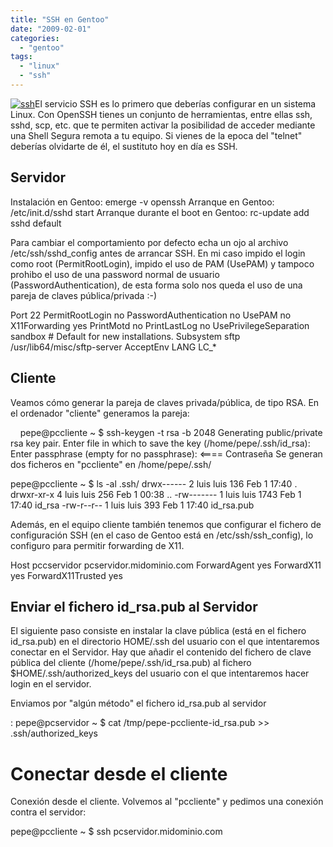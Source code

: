 ```yaml
---
title: "SSH en Gentoo"
date: "2009-02-01"
categories: 
  - "gentoo"
tags: 
  - "linux"
  - "ssh"
---
```


[![ssh](https://www.luispa.com/wp-content/uploads/2014/12/ssh.jpg)](https://www.luispa.com/wp-content/uploads/2014/12/ssh.jpg)El servicio SSH es lo primero que deberías configurar en un sistema Linux. Con OpenSSH tienes un conjunto de herramientas, entre ellas ssh, sshd, scp, etc. que te permiten activar la posibilidad de acceder mediante una Shell Segura remota a tu equipo. Si vienes de la epoca del "telnet" deberías olvidarte de él, el sustituto hoy en día es SSH.

## Servidor

Instalación en Gentoo: emerge -v openssh Arranque en Gentoo: /etc/init.d/sshd start Arranque durante el boot en Gentoo: rc-update add sshd default

Para cambiar el comportamiento por defecto echa un ojo al archivo /etc/ssh/sshd\_config antes de arrancar SSH. En mi caso impido el login como root (PermitRootLogin), impido el uso de PAM (UsePAM) y tampoco prohibo el uso de una password normal de usuario (PasswordAuthentication), de esta forma solo nos queda el uso de una pareja de claves pública/privada :-)

Port 22
PermitRootLogin no
PasswordAuthentication no
UsePAM no
X11Forwarding yes
PrintMotd no
PrintLastLog no
UsePrivilegeSeparation sandbox # Default for new installations.
Subsystem sftp /usr/lib64/misc/sftp-server
AcceptEnv LANG LC\_\*

## Cliente

Veamos cómo generar la pareja de claves privada/pública, de tipo RSA. En el ordenador "cliente" generamos la pareja:

 
 
pepe@pccliente ~ $ ssh-keygen -t rsa -b 2048
Generating public/private rsa key pair.
Enter file in which to save the key (/home/pepe/.ssh/id\_rsa):
Enter passphrase (empty for no passphrase): <==== Contraseña
Se generan dos ficheros en "pccliente" en /home/pepe/.ssh/

pepe@pccliente ~ $ ls -al .ssh/
drwx------ 2 luis luis 136 Feb 1 17:40 .
drwxr-xr-x 4 luis luis 256 Feb 1 00:38 ..
-rw------- 1 luis luis 1743 Feb 1 17:40 id\_rsa
-rw-r--r-- 1 luis luis 393 Feb 1 17:40 id\_rsa.pub
 

Además, en el equipo cliente también tenemos que configurar el fichero de configuración SSH (en el caso de Gentoo está en /etc/ssh/ssh\_config), lo configuro para permitir forwarding de X11.

Host pccservidor pcservidor.midominio.com
 ForwardAgent yes
 ForwardX11 yes
 ForwardX11Trusted yes

## Enviar el fichero id\_rsa.pub al Servidor

El siguiente paso consiste en instalar la clave pública (está en el fichero id\_rsa.pub) en el directorio HOME/.ssh del usuario con el que intentaremos conectar en el Servidor. Hay que añadir el contenido del fichero de clave pública del cliente (/home/pepe/.ssh/id\_rsa.pub) al fichero $HOME/.ssh/authorized\_keys del usuario con el que intentaremos hacer login en el servidor.

Enviamos por "algún método" el fichero id\_rsa.pub al servidor

:
pepe@pcservidor ~ $ cat /tmp/pepe-pccliente-id\_rsa.pub >> .ssh/authorized\_keys

# Conectar desde el cliente

Conexión desde el cliente. Volvemos al "pccliente" y pedimos una conexión contra el servidor:

pepe@pccliente ~ $ ssh pcservidor.midominio.com
